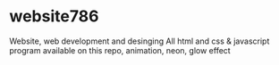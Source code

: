 # website786
Website, web development and desinging
All html and css & javascript program 
available   on this repo, animation, neon, glow effect 

